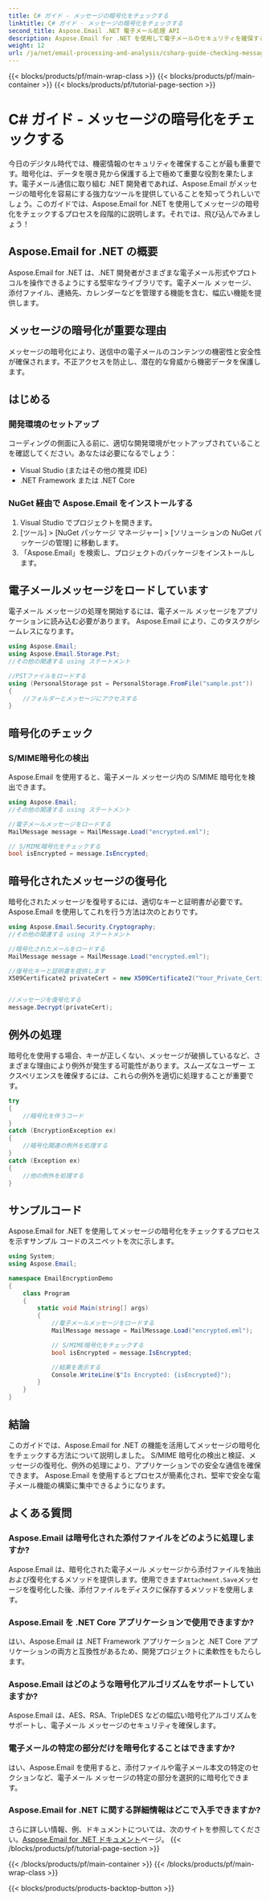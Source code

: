 ```yaml
---
title: C# ガイド - メッセージの暗号化をチェックする
linktitle: C# ガイド - メッセージの暗号化をチェックする
second_title: Aspose.Email .NET 電子メール処理 API
description: Aspose.Email for .NET を使用して電子メールのセキュリティを確保する方法を学びます。暗号化の確認、メッセージの復号化などを行います。
weight: 12
url: /ja/net/email-processing-and-analysis/csharp-guide-checking-messages-for-encryption/
---
```


{{< blocks/products/pf/main-wrap-class >}}
{{< blocks/products/pf/main-container >}}
{{< blocks/products/pf/tutorial-page-section >}}

# C# ガイド - メッセージの暗号化をチェックする


今日のデジタル時代では、機密情報のセキュリティを確保することが最も重要です。暗号化は、データを覗き見から保護する上で極めて重要な役割を果たします。電子メール通信に取り組む .NET 開発者であれば、Aspose.Email がメッセージの暗号化を容易にする強力なツールを提供していることを知ってうれしいでしょう。このガイドでは、Aspose.Email for .NET を使用してメッセージの暗号化をチェックするプロセスを段階的に説明します。それでは、飛び込んでみましょう！

## Aspose.Email for .NET の概要

Aspose.Email for .NET は、.NET 開発者がさまざまな電子メール形式やプロトコルを操作できるようにする堅牢なライブラリです。電子メール メッセージ、添付ファイル、連絡先、カレンダーなどを管理する機能を含む、幅広い機能を提供します。

## メッセージの暗号化が重要な理由

メッセージの暗号化により、送信中の電子メールのコンテンツの機密性と安全性が確保されます。不正アクセスを防止し、潜在的な脅威から機密データを保護します。

## はじめる

### 開発環境のセットアップ

コーディングの側面に入る前に、適切な開発環境がセットアップされていることを確認してください。あなたは必要になるでしょう：

- Visual Studio (またはその他の推奨 IDE)
- .NET Framework または .NET Core

### NuGet 経由で Aspose.Email をインストールする

1. Visual Studio でプロジェクトを開きます。
2. [ツール] > [NuGet パッケージ マネージャー] > [ソリューションの NuGet パッケージの管理] に移動します。
3. 「Aspose.Email」を検索し、プロジェクトのパッケージをインストールします。

## 電子メールメッセージをロードしています

電子メール メッセージの処理を開始するには、電子メール メッセージをアプリケーションに読み込む必要があります。 Aspose.Email により、このタスクがシームレスになります。

```csharp
using Aspose.Email;
using Aspose.Email.Storage.Pst;
//その他の関連する using ステートメント

//PSTファイルをロードする
using (PersonalStorage pst = PersonalStorage.FromFile("sample.pst"))
{
    //フォルダーとメッセージにアクセスする
}
```

## 暗号化のチェック

### S/MIME暗号化の検出

Aspose.Email を使用すると、電子メール メッセージ内の S/MIME 暗号化を検出できます。

```csharp
using Aspose.Email;
//その他の関連する using ステートメント

//電子メールメッセージをロードする
MailMessage message = MailMessage.Load("encrypted.eml");

// S/MIME暗号化をチェックする
bool isEncrypted = message.IsEncrypted;
```

## 暗号化されたメッセージの復号化

暗号化されたメッセージを復号するには、適切なキーと証明書が必要です。 Aspose.Email を使用してこれを行う方法は次のとおりです。

```csharp
using Aspose.Email.Security.Cryptography;
//その他の関連する using ステートメント

//暗号化されたメールをロードする
MailMessage message = MailMessage.Load("encrypted.eml");

//復号化キーと証明書を提供します
X509Certificate2 privateCert = new X509Certificate2("Your_Private_Certificate_File" );


//メッセージを復号化する
message.Decrypt(privateCert);
```

## 例外の処理

暗号化を使用する場合、キーが正しくない、メッセージが破損しているなど、さまざまな理由により例外が発生する可能性があります。スムーズなユーザー エクスペリエンスを確保するには、これらの例外を適切に処理することが重要です。

```csharp
try
{
    //暗号化を伴うコード
}
catch (EncryptionException ex)
{
    //暗号化関連の例外を処理する
}
catch (Exception ex)
{
    //他の例外を処理する
}
```

## サンプルコード

Aspose.Email for .NET を使用してメッセージの暗号化をチェックするプロセスを示すサンプル コードのスニペットを次に示します。

```csharp
using System;
using Aspose.Email;

namespace EmailEncryptionDemo
{
    class Program
    {
        static void Main(string[] args)
        {
            //電子メールメッセージをロードする
            MailMessage message = MailMessage.Load("encrypted.eml");

            // S/MIME暗号化をチェックする
            bool isEncrypted = message.IsEncrypted;

            //結果を表示する
            Console.WriteLine($"Is Encrypted: {isEncrypted}");
        }
    }
}
```

## 結論

このガイドでは、Aspose.Email for .NET の機能を活用してメッセージの暗号化をチェックする方法について説明しました。 S/MIME 暗号化の検出と検証、メッセージの復号化、例外の処理により、アプリケーションでの安全な通信を確保できます。 Aspose.Email を使用するとプロセスが簡素化され、堅牢で安全な電子メール機能の構築に集中できるようになります。

## よくある質問

### Aspose.Email は暗号化された添付ファイルをどのように処理しますか?

 Aspose.Email は、暗号化された電子メール メッセージから添付ファイルを抽出および復号化するメソッドを提供します。使用できます`Attachment.Save`メッセージを復号化した後、添付ファイルをディスクに保存するメソッドを使用します。

### Aspose.Email を .NET Core アプリケーションで使用できますか?

はい、Aspose.Email は .NET Framework アプリケーションと .NET Core アプリケーションの両方と互換性があるため、開発プロジェクトに柔軟性をもたらします。

### Aspose.Email はどのような暗号化アルゴリズムをサポートしていますか?

Aspose.Email は、AES、RSA、TripleDES などの幅広い暗号化アルゴリズムをサポートし、電子メール メッセージのセキュリティを確保します。

### 電子メールの特定の部分だけを暗号化することはできますか?

はい、Aspose.Email を使用すると、添付ファイルや電子メール本文の特定のセクションなど、電子メール メッセージの特定の部分を選択的に暗号化できます。

### Aspose.Email for .NET に関する詳細情報はどこで入手できますか?

さらに詳しい情報、例、ドキュメントについては、次のサイトを参照してください。[Aspose.Email for .NET ドキュメント](https://reference.aspose.com/email/net)ページ。
{{< /blocks/products/pf/tutorial-page-section >}}

{{< /blocks/products/pf/main-container >}}
{{< /blocks/products/pf/main-wrap-class >}}

{{< blocks/products/products-backtop-button >}}
